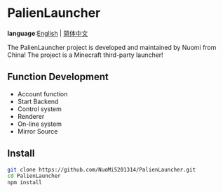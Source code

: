 # PalienLauncher

**language**:[English](README.md) | [简体中文](README_zh-CN.md)

The PalienLauncher project is developed and maintained by Nuomi from China! The project is a Minecraft third-party launcher!

## Function Development

- Account function
- Start Backend
- Control system
- Renderer
- On-line system
- Mirror Source
  
## Install

```bash
git clone https://github.com/NuoMi5201314/PalienLauncher.git
cd PalienLauncher
npm install
